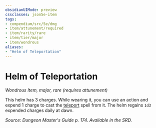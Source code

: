 ```yaml
---
obsidianUIMode: preview
cssclasses: json5e-item
tags:
- compendium/src/5e/dmg
- item/attunement/required
- item/rarity/rare
- item/tier/major
- item/wondrous
aliases: 
- "Helm of Teleportation"
---
```

# Helm of Teleportation
*Wondrous Item, major, rare (requires attunement)*  


This helm has 3 charges. While wearing it, you can use an action and expend 1 charge to cast the [teleport](5E2014官方资源/spells/teleport.md) spell from it. The helm regains `1d3` expended charges daily at dawn.

*Source: Dungeon Master's Guide p. 174. Available in the SRD.*